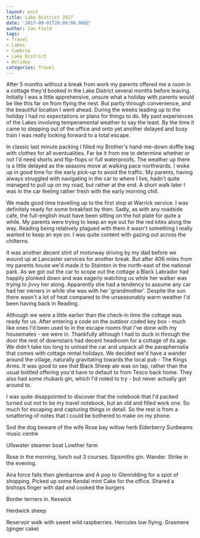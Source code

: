 ```yaml
---
layout: post
title: Lake District 2017
date: '2017-09-01T20:00:00.000Z'
author: Ian Field
tags:
- Travel
- Lakes
- Cumbria
- Lake District
- Holiday
categories: Travel
---
```

After 5 months without a break from work my parents offered me a room in a cottage they'd booked in the Lake District several months before leaving. Initially I was a little apprehensive, unsure what a holiday with parents would be like this far on from flying the nest. But partly through convenience, and the beautiful location I went ahead. During the weeks leading up to the holiday I had no expectations or plans for things to do. My past experiences of the Lakes involving temperamental weather to say the least. By the time it came to stepping out of the office and onto yet another delayed and busy train I was really looking forward to a total escape.

In classic last minute packing I filled my Brother's hand-me-down duffle bag with clothes for all eventualities. Far be it from me to determine whether or not I'd need shorts and flip-flops or full waterproofs. The weather up there is a little delayed as the seasons move at walking pace northwards. I woke up in good time for the early pick-up to avoid the traffic. My parents, having always struggled with navigating in the car to where I live, hadn't quite managed to pull up on my road, but rather at the end. A short walk later I was in the car feeling rather fresh with the early morning chill.

We made good time travelling up to the first stop at Warrick service. I was definitely ready for some breakfast by then. Sadly, as with any roadside cafe, the full-english must have been sitting on the hot plate for quite a while. My parents were trying to keep an eye out for the red kites along the way. Reading being relatively plagued with them it wasn't something I really wanted to keep an eye on. I was quite content with gazing out across the chilterns.

It was another decent stint of motorway driving by my dad before we wound up at Lancaster services for another break. But after 406 miles from my parents house we'd made it to Stainton in the north-east of the national park. As we got out the car to scope out the cottage a Black Labrador had happily plonked down and was eagerly watching us while her walker was trying to jivvy her along. Apparently she had a tendency to assume any car had her owners in while she was with her 'grandmother'. Despite the sun there wasn't a lot of heat compared to the unseasonably warm weather I'd been having back in Reading.

Although we were a little earlier than the check-in time the cottage was ready for us. After entering a code on the outdoor coded key box - much like ones I'd been used to in the escape rooms that I've done with my housemates - we were in. Thankfully although I had to duck in through the door the rest of downstairs had decent headroom for a cottage of its age. We didn't take too long to unload the car and unpack all the paraphernalia that comes with cottage rental holidays. We decided we'd have a wander around the village, naturally gravitating towards the local pub - The Kings Arms. It was good to see that Black Sheep ale was on tap, rather than the usual bottled offering you'd have to default to from Tesco back home. They also had some rhubarb gin, which I'd noted to try - but never actually got around to.

I was quite disappointed to discover that the notebook that I'd packed turned out not to be my travel notebook, but an old and filled work one. So much for escaping and capturing things in detail. So the rest is from a smattering of notes that I could be bothered to make on my phone.


Sod the dog beware of the wife
Rose bay willow herb
Elderberry
Sunbeams music centre


Ullswater steamer boat
Lowther farm

Rose in the morning, lunch out 3 courses. Sipsmiths gin. Wander. Strike in the evening.


Aira force falls then glenbarrow and A pop to Glenridding for a spot of shopping. Picked up some Kendal mint Cake  for the office.
Shared a bishops finger with dad and cooked the burgers

Border terriers in. Keswick

Herdwick sheep

Reservoir walk with sweet wild raspberries. Hercules low flying. Grasmere (ginger cake)
